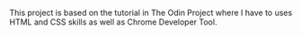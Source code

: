 This project is based on the tutorial in  The Odin
Project where I have to uses HTML and CSS skills as
well as Chrome Developer Tool.